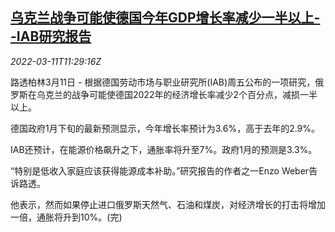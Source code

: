 <!--1646998262000-->
[乌克兰战争可能使德国今年GDP增长率减少一半以上--IAB研究报告](https://cn.reuters.com/article/ukraine-war-germany-gdp-iab-0311-idCNKCS2L814U)
------

<div><i>2022-03-11T11:29:16Z</i></div><p>路透柏林3月11日 - 根据德国劳动市场与职业研究所(IAB)周五公布的一项研究，俄罗斯在乌克兰的战争可能使德国2022年的经济增长率减少2个百分点，减损一半以上。</p><p>德国政府1月下旬的最新预测显示，今年增长率预计为3.6%，高于去年的2.9%。</p><p>IAB还预计，在能源价格飙升之下，通胀率将升至7%。政府1月的预测是3.3%。</p><p>“特别是低收入家庭应该获得能源成本补助。”研究报告的作者之一Enzo Weber告诉路透。</p><p>他表示，然而如果停止进口俄罗斯天然气、石油和煤炭，对经济增长的打击将增加一倍，通胀将升到10%。(完)</p>
